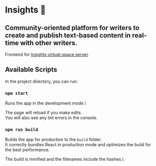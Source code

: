 # Insights 📖
## Community-oriented platform for writers to create and publish text-based content in real-time with other writers.

Frontend for [Insights virtual-space server](https://github.com/farhansolodev/insights-server).

## Available Scripts

In the project directory, you can run:

### `npm start`

Runs the app in the development mode.\

The page will reload if you make edits.\
You will also see any lint errors in the console.

### `npm run build`

Builds the app for production to the `build` folder.\
It correctly bundles React in production mode and optimizes the build for the best performance.

The build is minified and the filenames include the hashes.\
